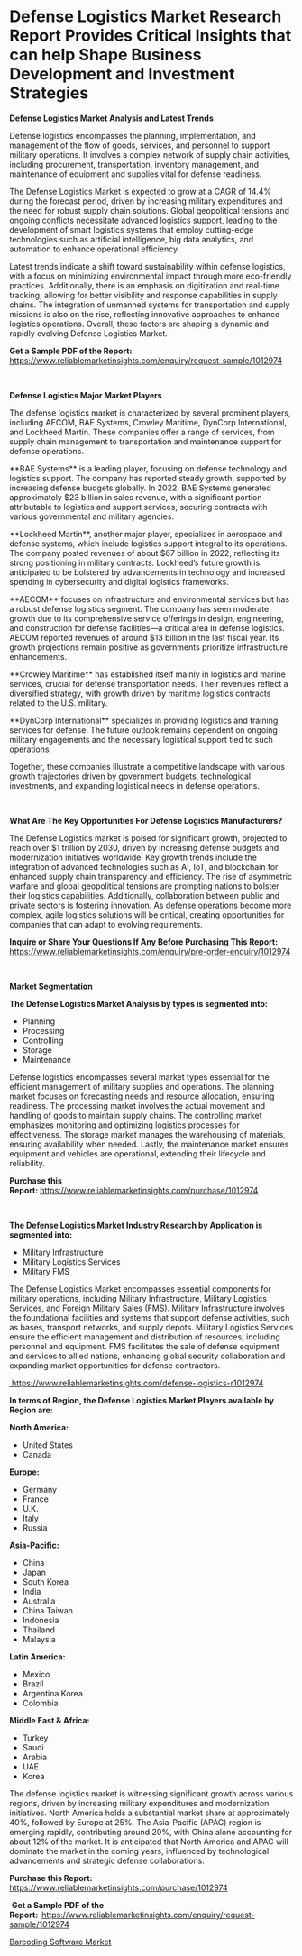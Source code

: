<p><h1>Defense Logistics Market Research Report Provides Critical Insights that can help Shape Business Development and Investment Strategies</h1></p><p><strong>Defense Logistics Market Analysis and Latest Trends</strong></p>
<p><p>Defense logistics encompasses the planning, implementation, and management of the flow of goods, services, and personnel to support military operations. It involves a complex network of supply chain activities, including procurement, transportation, inventory management, and maintenance of equipment and supplies vital for defense readiness.</p><p>The Defense Logistics Market is expected to grow at a CAGR of 14.4% during the forecast period, driven by increasing military expenditures and the need for robust supply chain solutions. Global geopolitical tensions and ongoing conflicts necessitate advanced logistics support, leading to the development of smart logistics systems that employ cutting-edge technologies such as artificial intelligence, big data analytics, and automation to enhance operational efficiency.</p><p>Latest trends indicate a shift toward sustainability within defense logistics, with a focus on minimizing environmental impact through more eco-friendly practices. Additionally, there is an emphasis on digitization and real-time tracking, allowing for better visibility and response capabilities in supply chains. The integration of unmanned systems for transportation and supply missions is also on the rise, reflecting innovative approaches to enhance logistics operations. Overall, these factors are shaping a dynamic and rapidly evolving Defense Logistics Market.</p></p>
<p><strong>Get a Sample PDF of the Report:&nbsp;</strong> <a href="https://www.reliablemarketinsights.com/enquiry/request-sample/1012974?utm_campaign=2538&utm_medium=2&utm_source=Github&utm_content=ia&utm_term=06032025&utm_id=defense-logistics">https://www.reliablemarketinsights.com/enquiry/request-sample/1012974</a></p>
<p>&nbsp;</p>
<p><strong>Defense Logistics Major Market Players</strong></p>
<p><p>The defense logistics market is characterized by several prominent players, including AECOM, BAE Systems, Crowley Maritime, DynCorp International, and Lockheed Martin. These companies offer a range of services, from supply chain management to transportation and maintenance support for defense operations.</p><p>**BAE Systems** is a leading player, focusing on defense technology and logistics support. The company has reported steady growth, supported by increasing defense budgets globally. In 2022, BAE Systems generated approximately $23 billion in sales revenue, with a significant portion attributable to logistics and support services, securing contracts with various governmental and military agencies.</p><p>**Lockheed Martin**, another major player, specializes in aerospace and defense systems, which include logistics support integral to its operations. The company posted revenues of about $67 billion in 2022, reflecting its strong positioning in military contracts. Lockheed’s future growth is anticipated to be bolstered by advancements in technology and increased spending in cybersecurity and digital logistics frameworks.</p><p>**AECOM** focuses on infrastructure and environmental services but has a robust defense logistics segment. The company has seen moderate growth due to its comprehensive service offerings in design, engineering, and construction for defense facilities—a critical area in defense logistics. AECOM reported revenues of around $13 billion in the last fiscal year. Its growth projections remain positive as governments prioritize infrastructure enhancements.</p><p>**Crowley Maritime** has established itself mainly in logistics and marine services, crucial for defense transportation needs. Their revenues reflect a diversified strategy, with growth driven by maritime logistics contracts related to the U.S. military.</p><p>**DynCorp International** specializes in providing logistics and training services for defense. The future outlook remains dependent on ongoing military engagements and the necessary logistical support tied to such operations.</p><p>Together, these companies illustrate a competitive landscape with various growth trajectories driven by government budgets, technological investments, and expanding logistical needs in defense operations.</p></p>
<p>&nbsp;</p>
<p><strong>What Are The Key Opportunities For Defense Logistics Manufacturers?</strong></p>
<p><p>The Defense Logistics market is poised for significant growth, projected to reach over $1 trillion by 2030, driven by increasing defense budgets and modernization initiatives worldwide. Key growth trends include the integration of advanced technologies such as AI, IoT, and blockchain for enhanced supply chain transparency and efficiency. The rise of asymmetric warfare and global geopolitical tensions are prompting nations to bolster their logistics capabilities. Additionally, collaboration between public and private sectors is fostering innovation. As defense operations become more complex, agile logistics solutions will be critical, creating opportunities for companies that can adapt to evolving requirements.</p></p>
<p><strong>Inquire or Share Your Questions If Any Before Purchasing This Report:</strong> <a href="https://www.reliablemarketinsights.com/enquiry/pre-order-enquiry/1012974?utm_campaign=2538&utm_medium=2&utm_source=Github&utm_content=ia&utm_term=06032025&utm_id=defense-logistics">https://www.reliablemarketinsights.com/enquiry/pre-order-enquiry/1012974</a></p>
<p>&nbsp;</p>
<p><strong>Market Segmentation</strong></p>
<p><strong>The Defense Logistics Market Analysis by types is segmented into:</strong></p>
<p><ul><li>Planning</li><li>Processing</li><li>Controlling</li><li>Storage</li><li>Maintenance</li></ul></p>
<p><p>Defense logistics encompasses several market types essential for the efficient management of military supplies and operations. The planning market focuses on forecasting needs and resource allocation, ensuring readiness. The processing market involves the actual movement and handling of goods to maintain supply chains. The controlling market emphasizes monitoring and optimizing logistics processes for effectiveness. The storage market manages the warehousing of materials, ensuring availability when needed. Lastly, the maintenance market ensures equipment and vehicles are operational, extending their lifecycle and reliability.</p></p>
<p><strong>Purchase this Report:&nbsp;</strong><a href="https://www.reliablemarketinsights.com/purchase/1012974?utm_campaign=2538&utm_medium=2&utm_source=Github&utm_content=ia&utm_term=06032025&utm_id=defense-logistics">https://www.reliablemarketinsights.com/purchase/1012974</a></p>
<p>&nbsp;</p>
<p><strong>The Defense Logistics Market Industry Research by Application is segmented into:</strong></p>
<p><ul><li>Military Infrastructure</li><li>Military Logistics Services</li><li>Military FMS</li></ul></p>
<p><p>The Defense Logistics Market encompasses essential components for military operations, including Military Infrastructure, Military Logistics Services, and Foreign Military Sales (FMS). Military Infrastructure involves the foundational facilities and systems that support defense activities, such as bases, transport networks, and supply depots. Military Logistics Services ensure the efficient management and distribution of resources, including personnel and equipment. FMS facilitates the sale of defense equipment and services to allied nations, enhancing global security collaboration and expanding market opportunities for defense contractors.</p></p>
<p><a href="https://www.reliablemarketinsights.com/defense-logistics-r1012974?utm_campaign=2538&utm_medium=2&utm_source=Github&utm_content=ia&utm_term=06032025&utm_id=defense-logistics">&nbsp;https://www.reliablemarketinsights.com/defense-logistics-r1012974</a></p>
<p><strong>In terms of Region, the Defense Logistics Market Players available by Region are:</strong></p>
<p>
    <p> <strong> North America: </strong>
        <ul>
            <li>United States</li>
            <li>Canada</li>
        </ul>
        </p> 
    <p> <strong> Europe: </strong>
        <ul>
            <li>Germany</li>
            <li>France</li>
            <li>U.K.</li>
            <li>Italy</li>
            <li>Russia</li>
        </ul>
        </p> 
    <p> <strong> Asia-Pacific: </strong>
        <ul>
            <li>China</li>
            <li>Japan</li>
            <li>South Korea</li>
            <li>India</li>
            <li>Australia</li>
            <li>China Taiwan</li>
            <li>Indonesia</li>
            <li>Thailand</li>
            <li>Malaysia</li>
        </ul>
        </p> 
    <p> <strong> Latin America: </strong>
        <ul>
            <li>Mexico</li>
            <li>Brazil</li>
            <li>Argentina Korea</li>
            <li>Colombia</li>
        </ul>
        </p> 
    <p> <strong> Middle East & Africa: </strong>
        <ul>
            <li>Turkey</li>
            <li>Saudi</li>
            <li>Arabia</li>
            <li>UAE</li>
            <li>Korea</li>
        </ul>
    </p>
    </p>
<p><p>The defense logistics market is witnessing significant growth across various regions, driven by increasing military expenditures and modernization initiatives. North America holds a substantial market share at approximately 40%, followed by Europe at 25%. The Asia-Pacific (APAC) region is emerging rapidly, contributing around 20%, with China alone accounting for about 12% of the market. It is anticipated that North America and APAC will dominate the market in the coming years, influenced by technological advancements and strategic defense collaborations.</p></p>
<p><strong>Purchase this Report: </strong><a href="https://www.reliablemarketinsights.com/purchase/1012974?utm_campaign=2538&utm_medium=2&utm_source=Github&utm_content=ia&utm_term=06032025&utm_id=defense-logistics">https://www.reliablemarketinsights.com/purchase/1012974</a></p>
<p>&nbsp;<strong>Get a Sample PDF of the Report:&nbsp;&nbsp;</strong><a href="https://www.reliablemarketinsights.com/enquiry/request-sample/1012974?utm_campaign=2538&utm_medium=2&utm_source=Github&utm_content=ia&utm_term=06032025&utm_id=defense-logistics">https://www.reliablemarketinsights.com/enquiry/request-sample/1012974</a></p>
<p><strong></strong></p>
<p><p><a href="https://github.com/barnickclara79/Market-Research-Report-List-1/blob/main/barcoding-software-market.md?utm_campaign=2538&utm_medium=2&utm_source=Github&utm_content=ia&utm_term=06032025&utm_id=defense-logistics">Barcoding Software Market</a></p></p>